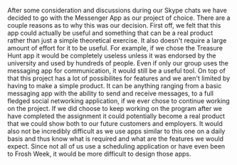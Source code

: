 After some consideration and discussions during our Skype chats we have decided to go with the Messenger App as our project of choice. There are a couple reasons as to why this was our decision. First off, we felt that this app could actually be useful and something that can be a real product rather than just a simple theoretical exercise. It also doesn't require a large amount of effort for it to be useful. For example, if we chose the Treasure Hunt app it would be completely useless unless it was endorsed by the university and used by hundreds of people. Even if only our group uses the messaging app for communication, it would still be a useful tool. On top of that this project has a lot of possibilites for features and we aren't limited by having to make a simple product. It can be anything ranging from a basic messaging app with the ability to send and receive messages, to a full fledged social networking application, if we ever chose to continue working on the project. If we did choose to keep working on the program after we have completed the assignment it could potentially become a real product that we could show both to our future customers and employers. It would also not be incredibly difficult as we use apps similar to this one on a daily basis and thus know what is required and what are the features we would expect. Since not all of us use a scheduling application or have even been to Frosh Week, it would be more difficult to design those apps.

